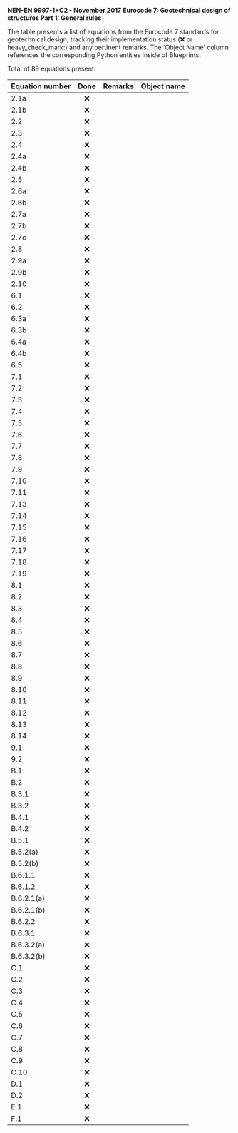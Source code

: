 **NEN-EN 9997-1+C2 - November 2017
Eurocode 7: Geotechnical design of structures
Part 1: General rules**

The table presents a list of equations from the Eurocode 7 standards for geotechnical design, tracking their implementation status (:x: or :
heavy_check_mark:) and any pertinent remarks. The 'Object Name' column references the corresponding Python entities inside of Blueprints.

Total of 89 equations present.

| Equation number | Done | Remarks | Object name |
|:----------------|:----:|:--------|:------------|
| 2.1a            | :x:  |         |             |
| 2.1b            | :x:  |         |             |
| 2.2             | :x:  |         |             |
| 2.3             | :x:  |         |             |
| 2.4             | :x:  |         |             |
| 2.4a            | :x:  |         |             |
| 2.4b            | :x:  |         |             |
| 2.5             | :x:  |         |             |
| 2.6a            | :x:  |         |             |
| 2.6b            | :x:  |         |             |
| 2.7a            | :x:  |         |             |
| 2.7b            | :x:  |         |             |
| 2.7c            | :x:  |         |             |
| 2.8             | :x:  |         |             |
| 2.9a            | :x:  |         |             |
| 2.9b            | :x:  |         |             |
| 2.10            | :x:  |         |             |
| 6.1             | :x:  |         |             |
| 6.2             | :x:  |         |             |
| 6.3a            | :x:  |         |             |
| 6.3b            | :x:  |         |             |
| 6.4a            | :x:  |         |             |
| 6.4b            | :x:  |         |             |
| 6.5             | :x:  |         |             |
| 7.1             | :x:  |         |             |
| 7.2             | :x:  |         |             |
| 7.3             | :x:  |         |             |
| 7.4             | :x:  |         |             |
| 7.5             | :x:  |         |             |
| 7.6             | :x:  |         |             |
| 7.7             | :x:  |         |             |
| 7.8             | :x:  |         |             |
| 7.9             | :x:  |         |             |
| 7.10            | :x:  |         |             |
| 7.11            | :x:  |         |             |
| 7.13            | :x:  |         |             |
| 7.14            | :x:  |         |             |
| 7.15            | :x:  |         |             |
| 7.16            | :x:  |         |             |
| 7.17            | :x:  |         |             |
| 7.18            | :x:  |         |             |
| 7.19            | :x:  |         |             |
| 8.1             | :x:  |         |             |
| 8.2             | :x:  |         |             |
| 8.3             | :x:  |         |             |
| 8.4             | :x:  |         |             |
| 8.5             | :x:  |         |             |
| 8.6             | :x:  |         |             |
| 8.7             | :x:  |         |             |
| 8.8             | :x:  |         |             |
| 8.9             | :x:  |         |             |
| 8.10            | :x:  |         |             |
| 8.11            | :x:  |         |             |
| 8.12            | :x:  |         |             |
| 8.13            | :x:  |         |             |
| 8.14            | :x:  |         |             |
| 9.1             | :x:  |         |             |
| 9.2             | :x:  |         |             |
| B.1             | :x:  |         |             |
| B.2             | :x:  |         |             |
| B.3.1           | :x:  |         |             |
| B.3.2           | :x:  |         |             |
| B.4.1           | :x:  |         |             |
| B.4.2           | :x:  |         |             |
| B.5.1           | :x:  |         |             |
| B.5.2(a)        | :x:  |         |             |
| B.5.2(b)        | :x:  |         |             |
| B.6.1.1         | :x:  |         |             |
| B.6.1.2         | :x:  |         |             |
| B.6.2.1(a)      | :x:  |         |             |
| B.6.2.1(b)      | :x:  |         |             |
| B.6.2.2         | :x:  |         |             |
| B.6.3.1         | :x:  |         |             |
| B.6.3.2(a)      | :x:  |         |             |
| B.6.3.2(b)      | :x:  |         |             |
| C.1             | :x:  |         |             |
| C.2             | :x:  |         |             |
| C.3             | :x:  |         |             |
| C.4             | :x:  |         |             |
| C.5             | :x:  |         |             |
| C.6             | :x:  |         |             |
| C.7             | :x:  |         |             |
| C.8             | :x:  |         |             |
| C.9             | :x:  |         |             |
| C.10            | :x:  |         |             |
| D.1             | :x:  |         |             |
| D.2             | :x:  |         |             |
| E.1             | :x:  |         |             |
| F.1             | :x:  |         |             |
